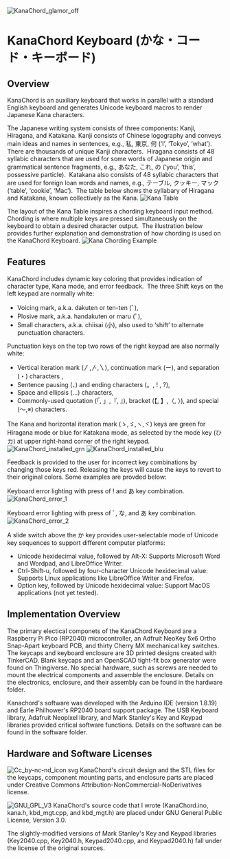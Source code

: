 ![KanaChord_glamor_off](https://github.com/maccody/KanaChord/assets/17059321/b76565f8-2dac-4850-b650-6bb7f1f815eb)
# KanaChord Keyboard (かな・コード・キーボード)
## Overview
KanaChord is an auxiliary keyboard that works in parallel with a standard English keyboard and generates Unicode keyboard macros to render Japanese Kana characters.

The Japanese writing system consists of three components: Kanji, Hiragana, and Katakana. Kanji consists of Chinese logography and conveys main ideas and names in sentences, e.g., 私, 東京, 何 (‘I’, ‘Tokyo’, ‘what’).  There are thousands of unique Kanji characters.  Hiragana consists of 48 syllabic characters that are used for some words of Japanese origin and grammatical sentence fragments, e.g., あなた, これ, の (‘you’, ‘this’, possessive particle).  Katakana also consists of 48 syllabic characters that are used for foreign loan words and names, e.g., テーブル, クッキー, マック (‘table’, ‘cookie’, ‘Mac’).  The table below shows the syllabary of Hiragana and Katakana, known collectively as the Kana.
![Kana Table](https://github.com/maccody/KanaChord/assets/17059321/9cd2e0d3-35b2-4e8d-afc0-48902b5663b5)

The layout of the Kana Table inspires a chording keyboard input method. Chording is where multiple keys are pressed simultaneously on the keyboard to obtain a desired character output.  The illustration below provides further explanation and demonstration of how chording is used on the KanaChord Keyboard.
![Kana Chording Example](https://github.com/maccody/KanaChord/assets/17059321/28a0261d-a850-44c0-8041-38e712184cdf)
## Features
KanaChord includes dynamic key coloring that provides indication of character type, Kana mode, and error feedback.  The three Shift keys on the left keypad are normally white:
- Voicing mark, a.k.a. dakuten or ten-ten (ﾞ),
- Plosive mark, a.k.a. handakuten or maru (ﾟ),
- Small characters, a.k.a. chiisai (小), also used to ‘shift’ to alternate punctuation characters.

Punctuation keys on the top two rows of the right keypad are also normally white:
- Vertical iteration mark (〳,〴,〵), continuation mark (ー), and separation (・) characters ,
- Sentence pausing (、) and ending characters (。, ! , ?),
- Space and ellipsis (…) characters,
- Commonly-used quotation (「, 」,『, 』), bracket (【, 】,〈, 〉), and special (〜,※) characters.

The Kana and horizontal iteration mark (ゝ,ゞ,ヽ,ヾ) keys are green for Hiragana mode or blue for Katakana mode, as selected by the mode key (ひカ) at upper right-hand corner of the right keypad.
![KanaChord_installed_grn](https://github.com/maccody/KanaChord/assets/17059321/16ad7761-8050-4fc2-88fc-f42ae1514f95)
![KanaChord_installed_blu](https://github.com/maccody/KanaChord/assets/17059321/82f53d75-e7da-4fb6-b7fc-707c0d0d8970)

Feedback is provided to the user for incorrect key combinations by changing those keys red.  Releasing the keys will cause the keys to revert to their original colors.  Some examples are provded below:

Keyboard error lighting with press of ! and あ key combination.
![KanaChord_error_1](https://github.com/maccody/KanaChord/assets/17059321/a320b713-3092-48ac-b89c-a8866d4bee1f)

Keyboard error lighting with press of ﾞ, な, and あ key combination.
![KanaChord_error_2](https://github.com/maccody/KanaChord/assets/17059321/92adddb6-386d-42b5-8858-f299eb6bf426)

A slide switch above the か key provides user-selectable mode of Unicode key sequences to support different computer platforms:
- Unicode hexidecimal value, followed by Alt-X: Supports Microsoft Word and Wordpad, and LibreOffice Writer.
- Ctrl-Shift-u, followed by four-character Unicode hexidecimal value: Supports Linux applications like LibreOffice Writer and Firefox.
- Option key, followed by Unicode hexidecimal value: Support MacOS applications (not yet tested).

## Implementation Overview
The primary electical componets of the KanaChord Keyboard are a Raspberry Pi Pico (RP2040) microcontroller, an Adfruit NeoKey 5x6 Ortho Snap-Apart keyboard PCB, and thirty Cherry MX mechanical key switches.  The keycaps and keyboard enclosure are 3D printed designs created with TinkerCAD.  Blank keycaps and an OpenSCAD tight-fit box generator were found on Thingiverse.  No special hardware, such as screws are needed to mount the electrical components and assemble the enclosure.  Details on the electronics, enclosure, and their assembly can be found in the hardware folder.

Kanachord's software was developed with the Arduino IDE (version 1.8.19) and Earle Philhower's RP2040 board support package.  The USB Keyboard library, Adafruit Neopixel library, and Mark Stanley's Key and Keypad libraries provided critical software functions.  Details on the software can be found in the software folder.

## Hardware and Software Licenses
![Cc_by-nc-nd_icon svg](https://github.com/maccody/KanaChord/assets/17059321/d487f84e-e2eb-4da8-92fb-27e1601b0ce2)
KanaChord's circuit design and the STL files for the keycaps, component mounting parts, and enclosure parts are placed under Creative Commons Attribution-NonCommercial-NoDerivatives license.

![GNU_GPL_V3](https://github.com/maccody/KanaChord/assets/17059321/118bcb5a-27bf-43ac-b6bc-08312a90a695)
KanaChord's source code that I wrote (KanaChord.ino, kana.h, kbd_mgt.cpp, and kbd_mgt.h) are placed under GNU General Public License, Version 3.0.

The slightly-modified versions of Mark Stanley's Key and Keypad libraries (Key2040.cpp, Key2040.h, Keypad2040.cpp, and Keypad2040.h) fall under the license of the original sources.
